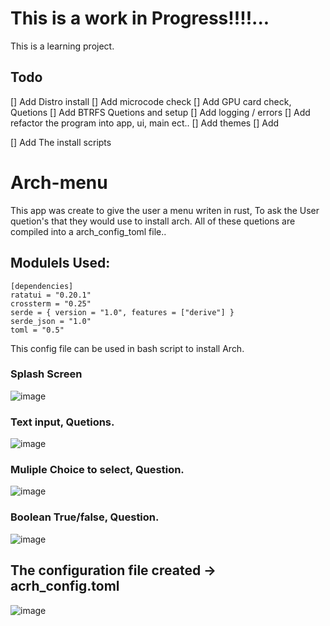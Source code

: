 # This is a work in Progress!!!!...
This is a learning project.

## Todo
[] Add Distro install
[] Add microcode check
[] Add GPU card check, Quetions
[] Add BTRFS Quetions and setup
[] Add logging / errors
[] Add refactor the program into app, ui, main ect..
[] Add themes
[] Add 

[] Add The install scripts


# Arch-menu

This app was create to give the user a menu writen in rust, 
To ask the User quetion's that they would use to install arch.
All of these quetions are compiled into a arch_config_toml 
file..
## Modulels Used:
```
[dependencies]
ratatui = "0.20.1"
crossterm = "0.25"
serde = { version = "1.0", features = ["derive"] }
serde_json = "1.0"
toml = "0.5"
```


This config file can be used in bash script to install Arch.
### Splash Screen
![image](https://github.com/user-attachments/assets/a1adb145-13a4-46b2-9091-810e1395066d)
### Text input, Quetions.
![image](https://github.com/user-attachments/assets/894980c7-6548-472b-aec5-395729b055aa)
### Muliple Choice to select, Question.
![image](https://github.com/user-attachments/assets/b1256586-5086-4df7-a3bf-d8a5cfccb931)
### Boolean True/false, Question.
![image](https://github.com/user-attachments/assets/c4944778-9866-433a-b7d7-4767cfebdbbc)

## The configuration file created ->  acrh_config.toml

![image](https://github.com/user-attachments/assets/c20ca85d-1cdd-405c-a396-6bae3ccb8cf5)

